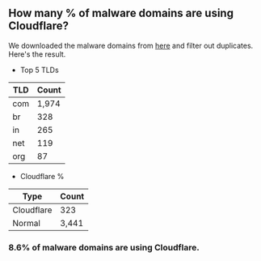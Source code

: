 ## How many % of malware domains are using Cloudflare?


We downloaded the malware domains from [here](https://urlhaus.abuse.ch) and filter out duplicates.
Here's the result.


[//]: # (start replacement)


- Top 5 TLDs

| TLD | Count |
| --- | --- |
| com | 1,974 |
| br | 328 |
| in | 265 |
| net | 119 |
| org | 87 |


- Cloudflare %

| Type | Count |
| --- | --- |
| Cloudflare | 323 |
| Normal | 3,441 |


### 8.6% of malware domains are using Cloudflare.